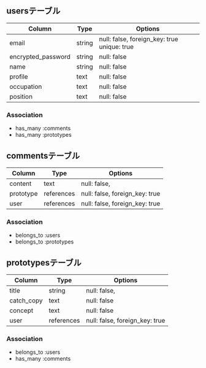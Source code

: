 ## usersテーブル

| Column | Type       | Options                        |
| ------ | ---------- | ------------------------------ |
| email   | string | null: false, foreign_key: true unique: true |
| encrypted_password  | string | null: false |
| name   | string | null: false |
| profile  | text | null: false |
| occupation   | text | null: false |
| position  | text | null: false |

### Association
- has_many :comments
- has_many :prototypes

## commentsテーブル

| Column | Type       | Options                        |
| ------ | ---------- | ------------------------------ |
| content   | text | null: false, |
| prototype  | references | null: false, foreign_key: true |
| user   | references | null: false, foreign_key: true |

### Association
- belongs_to :users
- belongs_to :prototypes

## prototypesテーブル

| Column | Type       | Options                        |
| ------ | ---------- | ------------------------------ |
| title   | string | null: false, |
| catch_copy  | text | null: false |
| concept  | text | null: false |
| user   | references | null: false, foreign_key: true |

### Association
- belongs_to :users
- has_many :comments